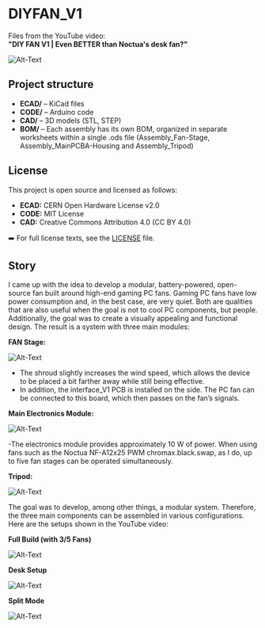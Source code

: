 # DIYFAN_V1

Files from the YouTube video:  
**"DIY FAN V1 | Even BETTER than Noctua's desk fan?"**

![Alt-Text](img/DIYFAN_V1_Thumbnail.png)



## Project structure

- **ECAD/** – KiCad files  
- **CODE/** – Arduino code  
- **CAD/** – 3D models (STL, STEP)
- **BOM/** – Each assembly has its own BOM, organized in separate worksheets within a single .ods file (Assembly_Fan-Stage, Assembly_MainPCBA-Housing and Assembly_Tripod)



## License

This project is open source and licensed as follows:

- **ECAD:** CERN Open Hardware License v2.0  
- **CODE:** MIT License  
- **CAD:** Creative Commons Attribution 4.0 (CC BY 4.0)

➡️ For full license texts, see the [LICENSE](LICENSE) file.


## Story

I came up with the idea to develop a modular, battery-powered, open-source fan built around high-end gaming PC fans. Gaming PC fans have low power consumption and, in the best case, are very quiet. Both are qualities that are also useful when the goal is not to cool PC components, but people. Additionally, the goal was to create a visually appealing and functional design.
The result is a system with three main modules: 

**FAN Stage:**

![Alt-Text](img/Assembly1.png)

- The shroud slightly increases the wind speed, which allows the device to be placed a bit farther away while still being effective.
- In addition, the interface_V1 PCB is installed on the side. The PC fan can be connected to this board, which then passes on the fan’s signals.

**Main Electronics Module:**

![Alt-Text](img/Assembly2.png)

-The electronics module provides approximately 10 W of power. When using fans such as the Noctua NF-A12x25 PWM chromax.black.swap, as I do, up to five fan stages can be operated simultaneously.

**Tripod:**

![Alt-Text](img/Assembly3.png)

The goal was to develop, among other things, a modular system. Therefore, the three main components can be assembled in various configurations. Here are the setups shown in the YouTube video:

**Full Build (with 3/5 Fans)**

![Alt-Text](img/Build1.png)

**Desk Setup**

![Alt-Text](img/Build2.png)

**Split Mode**

![Alt-Text](img/Build3.png)






